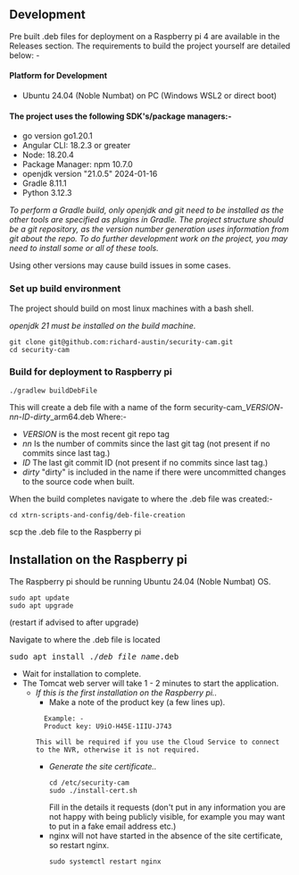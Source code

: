 ## Development
Pre built .deb files for deployment on a Raspberry pi 4 are available in the Releases section.
The requirements to build the project yourself are detailed below: -
#### Platform for Development
* Ubuntu 24.04 (Noble Numbat) on PC (Windows WSL2 or direct boot)

#### The project uses the following SDK's/package managers:-
* go version go1.20.1
* Angular CLI: 18.2.3 or greater
* Node: 18.20.4
* Package Manager: npm 10.7.0
* openjdk version "21.0.5" 2024-01-16
* Gradle 8.11.1 
* Python 3.12.3

*To perform a Gradle build, only openjdk and git need to be installed as the
other tools are specified as plugins in Gradle. The project structure
should be a git repository, as the version number generation uses information from
git about the repo.
To do further development work on the project, you may
need to install some or all of these tools.*

Using other versions may cause build issues in some cases.

### Set up build environment
The project should build on most linux machines with a bash shell. 

*openjdk 21 must be installed on the build machine.*
```
git clone git@github.com:richard-austin/security-cam.git
cd security-cam
```
### Build for deployment to Raspberry pi

```
./gradlew buildDebFile 
```
This will create a deb file with a name of the form security-cam_*VERSION*-*nn*-*ID-dirty*_arm64.deb
Where:-
* *VERSION* is the most recent git repo tag
* *nn* Is the number of commits since the last git tag (not present if no commits since last tag.)
* *ID* The last git commit ID (not present if no commits since last tag.)
* *dirty* "dirty" is included in the name if there were uncommitted changes to the source code when built.

When the build completes navigate to where the .deb file was created:-
```
cd xtrn-scripts-and-config/deb-file-creation
```
scp the .deb file to the Raspberry pi
## Installation on the Raspberry pi
The Raspberry pi should be running Ubuntu 24.04 (Noble Numbat) OS.
```
sudo apt update
sudo apt upgrade 
```
(restart if advised to after upgrade)

Navigate to where the .deb file is located
<pre>
sudo apt install ./<i>deb_file_name</i>.deb
</pre>
* Wait for installation to complete.
* The Tomcat web server will take 1 - 2 minutes to start
  the application.
  * <i>If this is the first installation on the Raspberry pi..</i>
      * Make a note of the product key (a few lines up).
      ```
        Example: -
        Product key: U9iO-H45E-1IIU-J743
      ```
        This will be required if you use the Cloud Service to connect
        to the NVR, otherwise it is not required.
      * <i>Generate the site certificate..</i>
        ```
        cd /etc/security-cam
        sudo ./install-cert.sh
        ```
        Fill in the details it requests (don't put in any information you are not happy with being publicly visible, for
        example you may want to put in a fake email address etc.)
      * nginx will not have started in the absence of the site certificate, so restart nginx.
        ```
        sudo systemctl restart nginx
        ```

